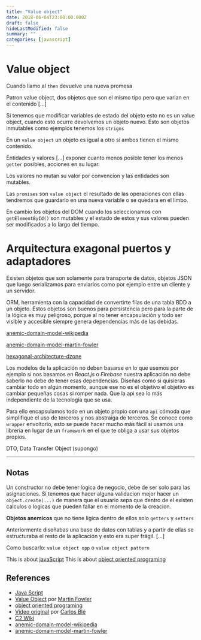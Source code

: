 ```yaml
---
title: "Value object"
date: 2018-06-04T23:00:00.000Z
draft: false
hideLastModified: false
summary: ""
categories: [javascript]
---
```


Value object
================================================================================

  Cuando llamo al `then` devuelve una nueva promesa
  
  Patron value object, dos objetos que son el mismo tipo pero que varian en el 
  contenido [...]
  
  Si tenemos que modificar variables de estado del objeto esto no es un value 
  object, cuando esto ocurre devolvemos un objeto nuevo. Esto son objetos 
  inmutables como ejemplos tenemos los `strigns`
  
  En un `value object` un objeto es igual a otro si ambos tienen el mismo 
  contenido.
  
  Entidades y valores [...] exponer cuanto menos posible tener los menos 
  `getter` posibles, acciones en su lugar.
  
  Los valores no mutan su valor por convencion y las entidades son mutables.
  
  Las `promises` son `value object` el resultado de las operaciones con ellas 
  tendremos que guardarlo en una nueva variable o se quedara en el limbo.
  
  En cambio los objetos del DOM cuando los seleccionamos con `getElementById()`
  son mutables y el estado de estos y sus valores pueden ser modificados a lo 
  largo del tiempo.

Arquitectura exagonal puertos y adaptadores
================================================================================

  Existen objetos que son solamente para transporte de datos, objetos JSON que 
  luego serializamos para enviarlos como por ejemplo entre un cliente y un 
  servidor.
  
  ORM, herramienta con la capacidad de convertirte filas de una tabla BDD a un 
  objeto. Estos objetos son buenos para persistencia pero para la parte de la 
  lógica es muy peligroso, porque al no tener encapsulación y todo ser visible y
  accesible siempre genera dependencias más de las debidas.
  
  [anemic-domain-model-wikipedia]
  
  [anemic-domain-model-martin-fowler]
  
  [hexagonal-architecture-dzone]
  
  Los modelos de la aplicación no deben basarse en lo que usemos por ejemplo
  si nos basamos en *React.js* o *Firebase* nuestra aplicación no debe saberlo
  no debe de tener esas dependencias. Diseñas como si quisieras cambiar todo
  en algún momento, aunque ese no es el objetivo el objetivo es cambiar pequeñas
  cosas si romper nada. Que la api sea lo más independiente de la tecnología que
  se usa.
  
  Para ello encapsulamos todo en un objeto propio con una `api` cómoda que
  simplifique el uso de terceros y nos abstraiga de terceros. Se conoce como
  `wrapper` envoltorio, esto se puede hacer mucho más fácil si usamos una
  librería en lugar de un `framework` en el que te obliga a usar sus objetos
  propios.
  
  DTO, Data Transfer Object (supongo)
  
--------------------------------------------------------------------------------

Notas
--------------------------------------------------------------------------------

  Un constructor no debe tener logica de negocio, debe de ser solo para las
  asignaciones. Si tenemos que hacer alguna validacion mejor hacer un
  `object.create(...)` de manera que el usuario sepa que dentro de el existen
  calculos o logicas que pueden fallar en el momento de la creacion.
  
  __Objetos anemicos__ que no tiene ligica dentro de ellos solo `getters` y 
  `setters`
  
  Anteriormente diseñabas una base de datos con tablas y a partir de ellas se
  estructuraba el resto de la aplicación y esto era super frágil. [...]
  
  Como buscarlo: `value object opp` o `value object pattern`
  
  This is about [javaScript]
  This is about [object oriented programing]

References
--------------------------------------------------------------------------------
* [Java Script][javaScript]
* [Value Object][value object] por [Martin Fowler]
* [object oriented programing]
* [Vídeo original][video original] por [Carlos Blé][Carlos Ble]
* [C2 Wiki][wiki-c2-value-object]
* [anemic-domain-model-wikipedia]
* [anemic-domain-model-martin-fowler]

<!-- All links here --> 

[javaScript]: https://www.javascript.com/
[value object]: https://martinfowler.com/bliki/ValueObject.html
[Martin Fowler]: https://twitter.com/martinfowler
[object oriented programing]: https://en.wikipedia.org/wiki/Object-oriented_programming
[video original]: https://www.youtube.com/watch?v=h3vWBe0f1OA&feature=youtu.be
[Carlos Ble]: https://twitter.com/carlosble?lang=es
[wiki-c2-value-object]: http://wiki.c2.com/?ValueObject
[anemic-domain-model-wikipedia]: https://en.wikipedia.org/wiki/Anemic_domain_model
[anemic-domain-model-martin-fowler]: https://martinfowler.com/bliki/AnemicDomainModel.html
[hexagonal-architecture-dzone]: https://dzone.com/articles/hello-hexagonal-architecture-1
